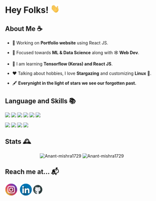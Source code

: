 <h1>Hey Folks! <img src = "static/wave.gif" alt = "" width = "30"/> 
</h1>

<h2> About Me ☕</h2>

- 👷 Working on **Portfolio website** using React JS. 

- 🌱 Focused towards **ML & Data Science** along with 🕸️ **Web Dev**.

- 📖 I am learning **Tensorflow (Keras) and React JS**.

- ❤️ Talking about hobbies, I love **Stargazing** and customizing **Linux** :penguin:.

- 🖋️ **Everynight in the light of stars we see our forgotten past.**


<!-- <br/> -->
<h2>Language and Skills 📚</h2>

![](https://img.shields.io/badge/OS-Zorin-informational?style=flat&logo=Zorin&logoColor=white&color=0077b6)
![](https://img.shields.io/badge/Code-C++-informational?style=flat&logo=c%2B%2B&logoColor=white&color=0077b6)
![](https://img.shields.io/badge/Code-Python-informational?style=flat&logo=python&logoColor=white&color=0077b6)
![](https://img.shields.io/badge/Code-Javascript-informational?style=flat&logo=javascript&logoColor=white&color=0077b6)
![](https://img.shields.io/badge/Web-HTML5-informational?style=flat&logo=html5&logoColor=white&color=0077b6)
![](https://img.shields.io/badge/Web-CSS3-informational?style=flat&logo=css3&logoColor=white&color=0077b6)

![](https://img.shields.io/badge/Web-React-informational?style=flat&logo=react&logoColor=white&color=0077b6)
![](https://img.shields.io/badge/Database-MongoDB-informational?style=flat&logo=mongodb&logoColor=white&color=0077b6)
![](https://img.shields.io/badge/ML/DL-SkLearn-informational?style=flat&logo=scikit-learn&logoColor=white&color=0077b6)
![](https://img.shields.io/badge/ML/DL-Tensorflow-informational?style=flat&logo=tensorflow&logoColor=white&color=0077b6)

<h2> Stats 🕰️</h2>
<!-- <img src = "https://activity-graph.herokuapp.com/graph?username=Anant-mishra1729&theme=&custom_title=Contribution%20Timeline&hide_border=true&radius=16" alt = "Contribution graph"/> -->

<p align = "center">
<img src="https://github-readme-stats.vercel.app/api?username=Anant-mishra1729&show_icons=true&theme=tokyonight&hide_border=true" alt="Anant-mishra1729" width = "49%"/>
<img src="https://github-readme-streak-stats.herokuapp.com?user=Anant-mishra1729&theme=tokyonight&hide_border=true&date_format=M%20j%5B%2C%20Y%5D" alt="Anant-mishra1729" width = "49%"/>
</p>

<h2>Reach me at... 📬</h2>
<div align ="left">
<a  href="https://instagram.com/anantmishra58" target="blank"><img align="center" src="static/instagram.png" alt="anantmishra58" height="40" width="40" /></a>&nbsp;
<a href="https://www.linkedin.com/in/anant-mishra-886912212" target="blank"><img align="center" src="static/linkedin.png" alt="amishra1729" height="40" width="40" /></a>
<a href="https://github.com/Anant-mishra1729" target="blank"><img align="center" src="static/github.png" alt="amishra1729" height="30" width="30" /></a>
<!-- <img src = "https://komarev.com/ghpvc/?username=Anant-mishra1729&color=blueviolet" align = "right" height = 25>  -->
</div>

<!--  Credits -->
<!--  Icons -->
<!--  <a href="https://www.flaticon.com/free-icons/instagram" title="instagram icons">Instagram icons created by Freepik - Flaticon</a> -->
<!--  <a href="https://www.flaticon.com/free-icons/github" title="instagram icons">Instagram icons created by Freepik - Flaticon</a> -->
<!--  <a href="https://www.flaticon.com/free-icons/linkedln" title="instagram icons">Instagram icons created by Freepik - Flaticon</a> -->
